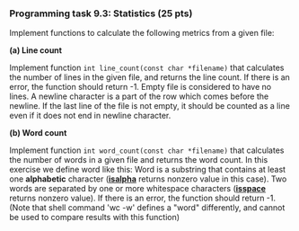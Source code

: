 ### Programming task 9.3: Statistics (25 pts)

Implement functions to calculate the following metrics from a given file:

**(a) Line count**

Implement function `int line_count(const char *filename)` that calculates the number 
of lines in the given file, and returns the line count. If there is an error, the 
function should return -1. Empty file is considered to have no lines. A newline
character is a part of the row which comes before the newline. If the last 
line of the file is not empty, it should be counted as a line even if it does not 
end in newline character.

**(b) Word count**

Implement function `int word_count(const char *filename)` that calculates the number 
of words in a given file and returns the word count. In this exercise we define 
word like this: Word is a substring that contains at least one **alphabetic** character
(**[isalpha](http://www.cplusplus.com/reference/cctype/isalpha/)**
returns nonzero value in this case). 
Two words are separated by one or more whitespace characters
(**[isspace](http://www.cplusplus.com/reference/cctype/isspace/?kw=isspace)**
returns nonzero value). If there is an error, 
the function should return -1. (Note that shell command 'wc -w' defines a "word" 
differently, and cannot be used to compare results with this function)
